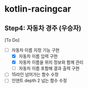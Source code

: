 # kotlin-racingcar

## Step4: 자동차 경주 (우승자)
[To Do]
- [ ] 자동차 이름 지정 기능 구현
  - [X] 자동차 이름 입력 구현
  - [X] 자동차 이름을 위치 정보와 함께 관리
  - [ ] 자동차 이름 포함해 결과 출력 구현
- [ ] 15라인 넘어가는 함수 수정
- [ ] 인덴트 depth 2 넘는 함수 수정
